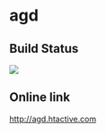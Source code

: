 # agd
## Build Status
<img src="https://hdthuan.visualstudio.com/_apis/public/build/definitions/ad65cc3e-3815-462c-88f1-c8a9f01b1774/7/badge"/>

## Online link
http://agd.htactive.com
